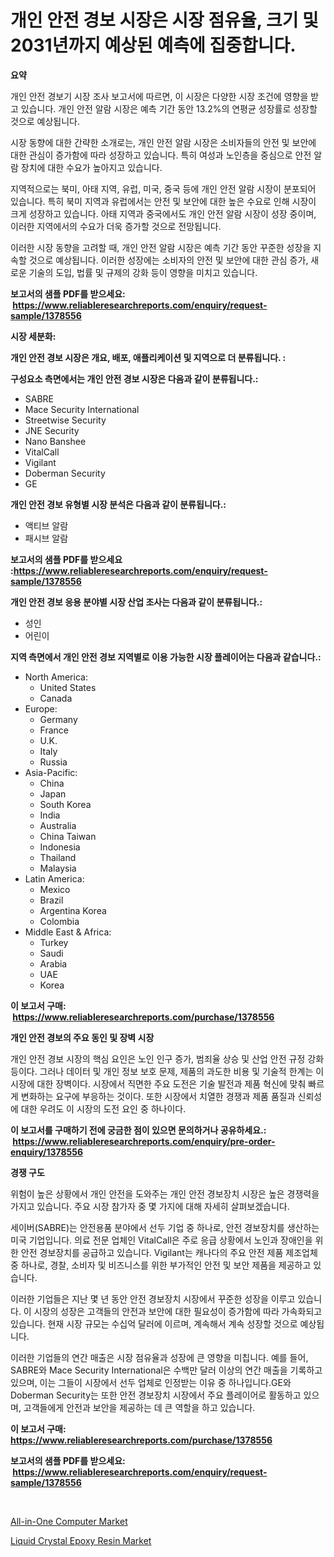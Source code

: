 <p><h1>개인 안전 경보 시장은 시장 점유율, 크기 및 2031년까지 예상된 예측에 집중합니다.</h1></p><p><strong>요약</strong></p>
<p><p>개인 안전 경보기 시장 조사 보고서에 따르면, 이 시장은 다양한 시장 조건에 영향을 받고 있습니다. 개인 안전 알람 시장은 예측 기간 동안 13.2%의 연평균 성장률로 성장할 것으로 예상됩니다.</p><p>시장 동향에 대한 간략한 소개로는, 개인 안전 알람 시장은 소비자들의 안전 및 보안에 대한 관심이 증가함에 따라 성장하고 있습니다. 특히 여성과 노인층을 중심으로 안전 알람 장치에 대한 수요가 높아지고 있습니다.</p><p>지역적으로는 북미, 아태 지역, 유럽, 미국, 중국 등에 개인 안전 알람 시장이 분포되어 있습니다. 특히 북미 지역과 유럽에서는 안전 및 보안에 대한 높은 수요로 인해 시장이 크게 성장하고 있습니다. 아태 지역과 중국에서도 개인 안전 알람 시장이 성장 중이며, 이러한 지역에서의 수요가 더욱 증가할 것으로 전망됩니다.</p><p>이러한 시장 동향을 고려할 때, 개인 안전 알람 시장은 예측 기간 동안 꾸준한 성장을 지속할 것으로 예상됩니다. 이러한 성장에는 소비자의 안전 및 보안에 대한 관심 증가, 새로운 기술의 도입, 법률 및 규제의 강화 등이 영향을 미치고 있습니다.</p></p>
<p><strong>보고서의 샘플 PDF를 받으세요: &nbsp;<a href="https://www.reliableresearchreports.com/enquiry/request-sample/1378556">https://www.reliableresearchreports.com/enquiry/request-sample/1378556</a></strong></p>
<p><strong>시장 세분화:</strong></p>
<p><strong> 개인 안전 경보 시장은 개요, 배포, 애플리케이션 및 지역으로 더 분류됩니다. :</strong></p>
<p><strong>구성요소 측면에서는 개인 안전 경보 시장은 다음과 같이 분류됩니다.:</strong></p>
<p><ul><li>SABRE</li><li>Mace Security International</li><li>Streetwise Security</li><li>JNE Security</li><li>Nano Banshee</li><li>VitalCall</li><li>Vigilant</li><li>Doberman Security</li><li>GE</li></ul></p>
<p><strong> 개인 안전 경보 유형별 시장 분석은 다음과 같이 분류됩니다.:</strong></p>
<p><ul><li>액티브 알람</li><li>패시브 알람</li></ul></p>
<p><strong>보고서의 샘플 PDF를 받으세요 :<a href="https://www.reliableresearchreports.com/enquiry/request-sample/1378556">https://www.reliableresearchreports.com/enquiry/request-sample/1378556</a></strong></p>
<p><strong> 개인 안전 경보 응용 분야별 시장 산업 조사는 다음과 같이 분류됩니다.:</strong></p>
<p><ul><li>성인</li><li>어린이</li></ul></p>
<p><strong>지역 측면에서 개인 안전 경보 지역별로 이용 가능한 시장 플레이어는 다음과 같습니다.:</strong></p>
<p><ul>
    <li>
        North America:
        <ul>
            <li>United States</li>
            <li>Canada</li>
        </ul>
    </li>
    <li>
        Europe:
        <ul>
            <li>Germany</li>
            <li>France</li>
            <li>U.K.</li>
            <li>Italy</li>
            <li>Russia</li>
        </ul>
    </li>
    <li>
        Asia-Pacific:
        <ul>
            <li>China</li>
            <li>Japan</li>
            <li>South Korea</li>
            <li>India</li>
            <li>Australia</li>
            <li>China Taiwan</li>
            <li>Indonesia</li>
            <li>Thailand</li>
            <li>Malaysia</li>
        </ul>
    </li>
    <li>
        Latin America:
        <ul>
            <li>Mexico</li>
            <li>Brazil</li>
            <li>Argentina Korea</li>
            <li>Colombia</li>
        </ul>
    </li>
    <li>
        Middle East & Africa:
        <ul>
            <li>Turkey</li>
            <li>Saudi</li>
            <li>Arabia</li>
            <li>UAE</li>
            <li>Korea</li>
        </ul>
    </li>
    </ul></p>
<p><strong>이 보고서 구매: &nbsp;<a href="https://www.reliableresearchreports.com/purchase/1378556">https://www.reliableresearchreports.com/purchase/1378556</a></strong></p>
<p><strong>개인 안전 경보의 주요 동인 및 장벽 시장</strong></p>
<p><p>개인 안전 경보 시장의 핵심 요인은 노인 인구 증가, 범죄율 상승 및 산업 안전 규정 강화 등이다. 그러나 데이터 및 개인 정보 보호 문제, 제품의 과도한 비용 및 기술적 한계는 이 시장에 대한 장벽이다. 시장에서 직면한 주요 도전은 기술 발전과 제품 혁신에 맞춰 빠르게 변화하는 요구에 부응하는 것이다. 또한 시장에서 치열한 경쟁과 제품 품질과 신뢰성에 대한 우려도 이 시장의 도전 요인 중 하나이다.</p></p>
<p><strong>이 보고서를 구매하기 전에 궁금한 점이 있으면 문의하거나 공유하세요.: &nbsp;<a href="https://www.reliableresearchreports.com/enquiry/pre-order-enquiry/1378556">https://www.reliableresearchreports.com/enquiry/pre-order-enquiry/1378556</a></strong></p>
<p><strong>경쟁 구도</strong></p>
<p><p>위험이 높은 상황에서 개인 안전을 도와주는 개인 안전 경보장치 시장은 높은 경쟁력을 가지고 있습니다. 주요 시장 참가자 중 몇 가지에 대해 자세히 살펴보겠습니다. </p><p>세이버(SABRE)는 안전용품 분야에서 선두 기업 중 하나로, 안전 경보장치를 생산하는 미국 기업입니다. 의료 전문 업체인 VitalCall은 주로 응급 상황에서 노인과 장애인을 위한 안전 경보장치를 공급하고 있습니다. Vigilant는 캐나다의 주요 안전 제품 제조업체 중 하나로, 경찰, 소비자 및 비즈니스를 위한 부가적인 안전 및 보안 제품을 제공하고 있습니다.</p><p>이러한 기업들은 지난 몇 년 동안 안전 경보장치 시장에서 꾸준한 성장을 이루고 있습니다. 이 시장의 성장은 고객들의 안전과 보안에 대한 필요성이 증가함에 따라 가속화되고 있습니다. 현재 시장 규모는 수십억 달러에 이르며, 계속해서 계속 성장할 것으로 예상됩니다.</p><p>이러한 기업들의 연간 매출은 시장 점유율과 성장에 큰 영향을 미칩니다. 예를 들어, SABRE와 Mace Security International은 수백만 달러 이상의 연간 매출을 기록하고 있으며, 이는 그들이 시장에서 선두 업체로 인정받는 이유 중 하나입니다.GE와 Doberman Security는 또한 안전 경보장치 시장에서 주요 플레이어로 활동하고 있으며, 고객들에게 안전과 보안을 제공하는 데 큰 역할을 하고 있습니다.</p></p>
<p><strong>이 보고서 구매: &nbsp; <a href="https://www.reliableresearchreports.com/purchase/1378556">https://www.reliableresearchreports.com/purchase/1378556</a></strong></p>
<p><strong>보고서의 샘플 PDF를 받으세요: &nbsp;<a href="https://www.reliableresearchreports.com/enquiry/request-sample/1378556">https://www.reliableresearchreports.com/enquiry/request-sample/1378556</a></strong><strong></strong></p>
<p>&nbsp;</p>
<p><p><a href="https://butternut-bug-553.notion.site/All-in-One-Computer-Market-Offer-Valuable-Insights-into-Market-Size-Market-Share-Market-Trends-an-3ef5d2e5b71e428682688ca67bd32255">All-in-One Computer Market</a></p><p><a href="https://github.com/Glendatilghmankmgz0rbhwpy/Market-Research-Report-List-1/blob/main/liquid-crystal-epoxy-resin-market.md">Liquid Crystal Epoxy Resin Market</a></p></p>